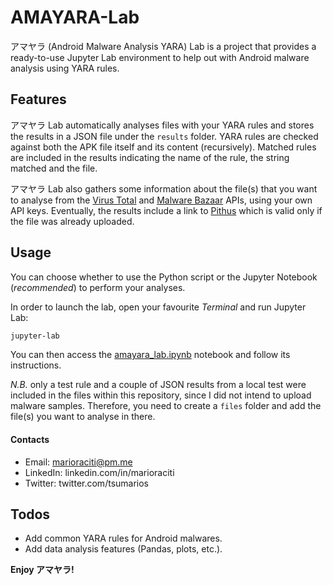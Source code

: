 # AMAYARA-Lab

アマヤラ (Android Malware Analysis YARA) Lab is a project that provides a ready-to-use Jupyter Lab environment to help out with Android malware analysis using YARA rules.

## Features

アマヤラ Lab automatically analyses files with your YARA rules and stores the results in a JSON file under the `results` folder. YARA rules are checked against both the APK file itself and its content (recursively). Matched rules are included in the results indicating the name of the rule, the string matched and the file.

アマヤラ Lab also gathers some information about the file(s) that you want to analyse from the [Virus Total](https://virustotal.com/) and [Malware Bazaar](https://bazaar.abuse.ch/) APIs, using your own API keys. Eventually, the results include a link to [Pithus](https://beta.pithus.org/) which is valid only if the file was already uploaded.

## Usage

You can choose whether to use the Python script or the Jupyter Notebook (*recommended*) to perform your analyses.

In order to launch the lab, open your favourite *Terminal* and run Jupyter Lab:

```sh
jupyter-lab
```

You can then access the [amayara_lab.ipynb](https://github.com/tsumarios/AMAYARA-Lab/blob/52075a4a62894b8550ff1e56983f87168c88e264/amayara_lab.ipynb) notebook and follow its instructions.

*N.B.* only a test rule and a couple of JSON results from a local test were included in the files within this repository, since I did not intend to upload malware samples. Therefore, you need to create a `files` folder and add the file(s) you want to analyse in there.

#### Contacts

- Email: marioraciti@pm.me
- LinkedIn: linkedin.com/in/marioraciti
- Twitter: twitter.com/tsumarios

## Todos

- Add common YARA rules for Android malwares.
- Add data analysis features (Pandas, plots, etc.).

**Enjoy アマヤラ!**
